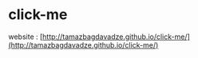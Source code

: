 # click-me

website : [http://tamazbagdavadze.github.io/click-me/](http://tamazbagdavadze.github.io/click-me/)
